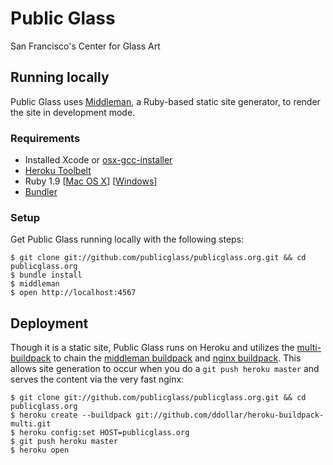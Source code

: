 # Public Glass

San Francisco's Center for Glass Art

## Running locally

Public Glass uses [Middleman](http://middlemanapp.com/), a Ruby-based static site generator, to render the site in development mode. 

### Requirements

- Installed Xcode or [osx-gcc-installer](https://github.com/kennethreitz/osx-gcc-installer)
- [Heroku Toolbelt](https://toolbelt.heroku.com)
- Ruby 1.9 [[Mac OS X](http://jewelrybox.unfiniti.com/)] [[Windows](http://rubyinstaller.org)]
- [Bundler](http://gembundler.com)

### Setup

Get Public Glass running locally with the following steps:

```
$ git clone git://github.com/publicglass/publicglass.org.git && cd publicglass.org
$ bundle install
$ middleman
$ open http://localhost:4567
```

## Deployment

Though it is a static site, Public Glass runs on Heroku and utilizes the [multi-buildpack](http://github.com/ddollar/heroku-buildpack-multi) to chain the [middleman buildpack](http://github.com/meskyanichi/heroku-buildpack-middleman) and [nginx buildpack](http://github.com/essh/heroku-buildpack-nginx). This allows site generation to occur when you do a `git push heroku master` and serves the content via the very fast nginx:

```
$ git clone git://github.com/publicglass/publicglass.org.git && cd publicglass.org
$ heroku create --buildpack git://github.com/ddollar/heroku-buildpack-multi.git
$ heroku config:set HOST=publicglass.org
$ git push heroku master
$ heroku open
```
